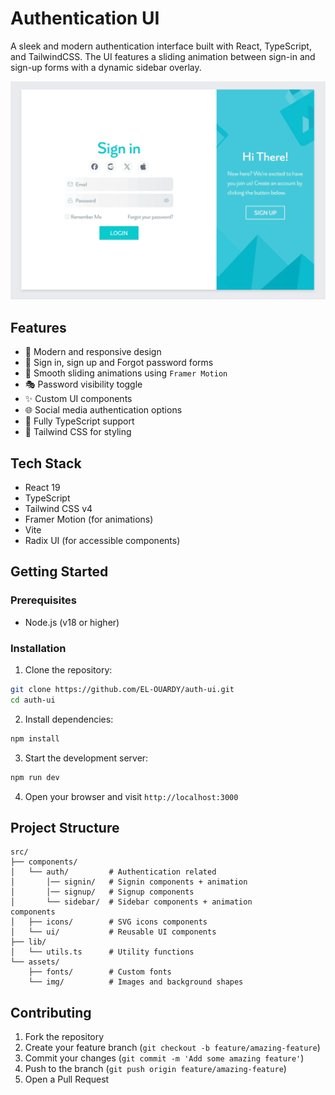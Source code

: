 # Authentication UI

A sleek and modern authentication interface built with React, TypeScript, and TailwindCSS. The UI features a sliding animation between sign-in and sign-up forms with a dynamic sidebar overlay.

![Auth UI Demo](demo.gif)

## Features

- 🎨 Modern and responsive design
- 🔐 Sign in, sign up and Forgot password forms
- 🔄 Smooth sliding animations using `Framer Motion`
- 🎭 Password visibility toggle
- ✨ Custom UI components
- 🌐 Social media authentication options
- 🎯 Fully TypeScript support
- 🎯 Tailwind CSS for styling

## Tech Stack

- React 19
- TypeScript
- Tailwind CSS v4
- Framer Motion (for animations)
- Vite
- Radix UI (for accessible components)

## Getting Started

### Prerequisites

- Node.js (v18 or higher)

### Installation

1. Clone the repository:

```bash
git clone https://github.com/EL-OUARDY/auth-ui.git
cd auth-ui
```

2. Install dependencies:

```bash
npm install
```

3. Start the development server:

```bash
npm run dev
```

4. Open your browser and visit `http://localhost:3000`

## Project Structure

```
src/
├── components/
│   └── auth/         # Authentication related
│       │── signin/   # Signin components + animation
│       │── signup/   # Signup components
│       └── sidebar/  # Sidebar components + animation
components
│   ├── icons/        # SVG icons components
│   └── ui/           # Reusable UI components
├── lib/
│   └── utils.ts      # Utility functions
└── assets/
    ├── fonts/        # Custom fonts
    └── img/          # Images and background shapes
```

## Contributing

1. Fork the repository
2. Create your feature branch (`git checkout -b feature/amazing-feature`)
3. Commit your changes (`git commit -m 'Add some amazing feature'`)
4. Push to the branch (`git push origin feature/amazing-feature`)
5. Open a Pull Request
